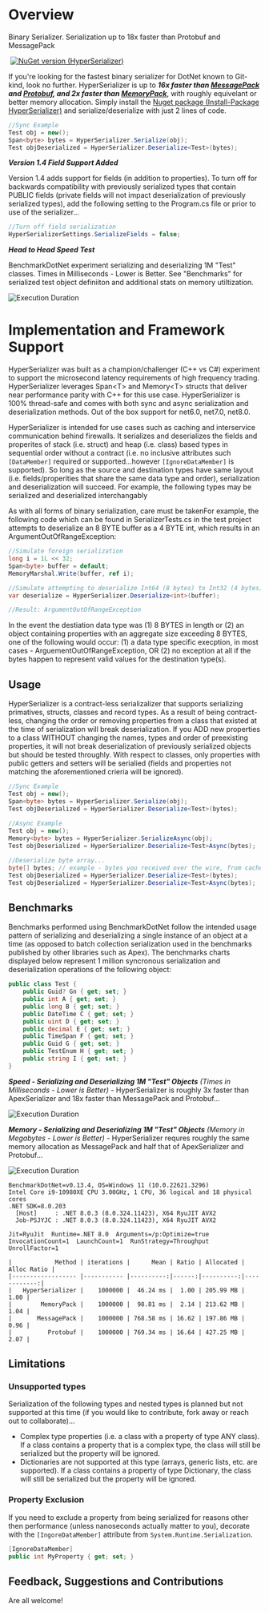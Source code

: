 # Overview

Binary Serializer.  Serialization up to 18x faster than Protobuf and MessagePack

![]()
[![NuGet version (HyperSerializer)](https://img.shields.io/badge/nuget-v1.5-blue?style=flat-square)](https://www.nuget.org/packages/HyperSerializer/)

If you're looking for the fastest binary serializer for DotNet known to Git-kind, look no further.  HyperSerializer is up to ***16x faster than [MessagePack](https://github.com/neuecc/MessagePack-CSharp) and [Protobuf](https://github.com/protocolbuffers/protobuf), and 2x faster than [MemoryPack](https://github.com/Cysharp/MemoryPack)***, with roughly equivelant or better memory allocation. Simply install the [Nuget package (Install-Package HyperSerializer)](https://www.nuget.org/packages/HyperSerializer/) and serialize/deserialize with just 2 lines of code.

```csharp
//Sync Example
Test obj = new();
Span<byte> bytes = HyperSerializer.Serialize(obj);
Test objDeserialized = HyperSerializer.Deserialize<Test>(bytes);
```
***Version 1.4 Field Support Added***

Version 1.4 adds support for fields (in addition to properties). To turn off for backwards compatibility with previously serialized types that contain PUBLIC fields (private fields will not impact deserialization of previously serialized types), add the following setting to the Program.cs file or prior to use of the serializer...

```csharp
//Turn off field serialization
HyperSerializerSettings.SerializeFields = false;
```
***Head to Head Speed Test***

BenchmarkDotNet experiment serializing and deserializing 1M "Test" classes. Times in Milliseconds - Lower is Better.  See "Benchmarks" for serialized test object definiiton and additional stats on memory utiltization.

![Execution Duration](http://raw.githubusercontent.com/Hyperlnq/HyperSerializer/main/BenchmarkAssets/Time.png)
 
# Implementation and Framework Support
HyperSerializer was built as a champion/challenger (C++ vs C#) experiment to support the microsecond latency requirements of high frequency trading.  HyperSerializer leverages Span\<T\> and Memory\<T\> structs that deliver near performance parity with C++ for this use case.  HyperSerializer is 100% thread-safe and comes with both sync and async serialization and deserialization methods.  Out of the box support for net6.0, net7.0, net8.0.
    
HyperSerializer is intended for use cases such as caching and interservice communication behind firewalls.  It serializes and deserializes the fields and properites of stack (i.e. struct) and heap (i.e. class) based types in sequential order without a contract (i.e. no inclusive attributes such `[DataMember]` required or supported...however `[IgnoreDataMember]` is supported).  So long as the source and destination types have same layout (i.e. fields/properities that share the same data type and order), serialization and deserialization will succeed.  For example, the following types may be serialized and deserialized interchangably

As with all forms of binary serialization, care must be takenFor example, the following code which can be found in SerializerTests.cs in the test project attempts to deserialize an 8 BYTE buffer as a 4 BYTE int, which results in an ArgumentOutOfRangeException:

```csharp
//Simulate foreign serialization
long i = 1L << 32;
Span<byte> buffer = default;
MemoryMarshal.Write(buffer, ref i);

//Simulate attempting to deserialize Int64 (8 bytes) to Int32 (4 bytes)
var deserialize = HyperSerializer.Deserialize<int>(buffer);

//Result: ArgumentOutOfRangeException
```
In the event the destiation data type was (1) 8 BYTES in length or (2) an object containing properties with an aggregate size exceeding 8 BYTES, one of the following would occur: (1) a data type specific execption, in most cases - ArguementOutOfRangeException, OR (2) no exception at all if the bytes happen to represent valid values for the destination type(s).

## Usage
HyperSerializer is a contract-less serializalizer that supports serializing primatives, structs, classes and record types.  As a result of being contract-less, changing the order or removing properties from a class that existed at the time of serialization will break deserialization.  If you ADD new properties to a class WITHOUT changing the names, types and order of preexisting properties, it will not break deserialization of previously serialized objects but should be tested throughly.  With respect to classes, only properties with public getters and setters will be serialied (fields and properties not matching the aforementioned crieria will be ignored).

```csharp
//Sync Example
Test obj = new();
Span<byte> bytes = HyperSerializer.Serialize(obj);
Test objDeserialized = HyperSerializer.Deserialize<Test>(bytes);
    
//Async Example
Test obj = new();
Memory<byte> bytes = HyperSerializer.SerializeAsync(obj);
Test objDeserialized = HyperSerializer.Deserialize<Test>Async(bytes);

//Deserialize byte array...
byte[] bytes; // example - bytes you received over the wire, from cache etc...
Test objDeserialized = HyperSerializer.Deserialize<Test>(bytes);
Test objDeserialized = HyperSerializer.Deserialize<Test>Async(bytes);
```
## Benchmarks
Benchmarks performed using BenchmarkDotNet follow the intended usage pattern of serializing and deserializing a single instance of an object at a time (as opposed to batch collection serialization used in the benchmarks published by other libraries such as Apex).  The benchmarks charts displayed below represent 1 million syncronous serialization and deserialization operations of the following object:

```csharp
public class Test {
    public Guid? Gn { get; set; }
    public int A { get; set; }
    public long B { get; set; }
    public DateTime C { get; set; }
    public uint D { get; set; }
    public decimal E { get; set; }
    public TimeSpan F { get; set; }
    public Guid G { get; set; }
    public TestEnum H { get; set; }
    public string I { get; set; }
}
```
***Speed - Serializing and Deserializing 1M "Test" Objects***
_(Times in Milliseconds - Lower is Better)_ - HyperSerializer is roughly 3x faster than ApexSerializer and 18x faster than MessagePack and Protobuf...

![Execution Duration](http://raw.githubusercontent.com/Hyperlnq/HyperSerializer/main/BenchmarkAssets/Time.png)

***Memory - Serializing and Deserializing 1M "Test" Objects***
_(Memory in Megabytes - Lower is Better)_ - HyperSerializer requres roughly the same memory allocation as MessagePack and half that of ApexSerializer and Protobuf...
    
![Execution Duration](http://raw.githubusercontent.com/Hyperlnq/HyperSerializer/main/BenchmarkAssets/Space.png)

```
BenchmarkDotNet=v0.13.4, OS=Windows 11 (10.0.22621.3296)
Intel Core i9-10980XE CPU 3.00GHz, 1 CPU, 36 logical and 18 physical cores
.NET SDK=8.0.203
  [Host]     : .NET 8.0.3 (8.0.324.11423), X64 RyuJIT AVX2
  Job-PSJYJC : .NET 8.0.3 (8.0.324.11423), X64 RyuJIT AVX2

Jit=RyuJit  Runtime=.NET 8.0  Arguments=/p:Optimize=true
InvocationCount=1  LaunchCount=1  RunStrategy=Throughput
UnrollFactor=1

|            Method | iterations |      Mean | Ratio | Allocated | Alloc Ratio |
|------------------ |----------- |----------:|------:|----------:|------------:|
|   HyperSerializer |    1000000 |  46.24 ms |  1.00 | 205.99 MB |        1.00 |
|        MemoryPack |    1000000 |  98.81 ms |  2.14 | 213.62 MB |        1.04 |
|       MessagePack |    1000000 | 768.58 ms | 16.62 | 197.86 MB |        0.96 |
|          Protobuf |    1000000 | 769.34 ms | 16.64 | 427.25 MB |        2.07 |
```

## Limitations 
### Unsupported types
Serialization of the following types and nested types is planned but not supported at this time (if you would like to contribute, fork away or reach out to collaborate)...

- Complex type properties (i.e. a class with a property of type ANY class).  If a class contains a property that is a complex type, the class will still be serialized but the property will be ignored.
- Dictionaries are not supported at this type (arrays, generic lists, etc. are supported). If a class contains a property of type Dictionary, the class will still be serialized but the property will be ignored.

### Property Exclusion
If you need to exclude a property from being serialized for reasons other then performance (unless nanoseconds actually matter to you), decorate with the `[IngoreDataMember]` attribute from `System.Runtime.Serialization`.

```csharp
[IgnoreDataMember]
public int MyProperty { get; set; }
```

## Feedback, Suggestions and Contributions
Are all welcome!
